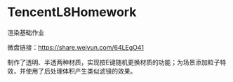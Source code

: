 # TencentL8Homework
渲染基础作业

微盘链接：https://share.weiyun.com/64LEgO41

制作了透明、半透两种材质，实现按E键随机更换材质的功能；为场景添加粒子特效，并使用了后处理体积产生类似滤镜的效果。

